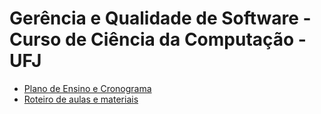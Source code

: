 # Gerência e Qualidade de Software - Curso de Ciência da Computação - UFJ

- [Plano de Ensino e Cronograma](documentos/Plano_de_Ensino_gerencia_2025.pdf)
- [Roteiro de aulas e materiais](documentos/roteiro.md)
